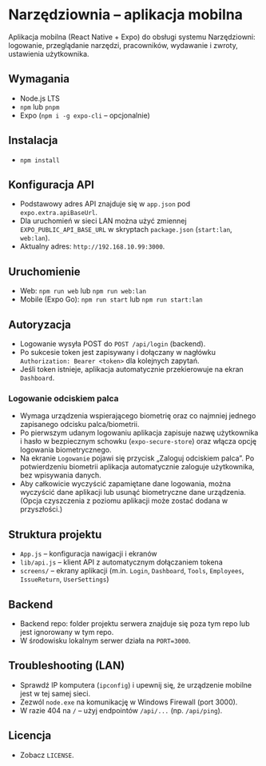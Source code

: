 # Narzędziownia – aplikacja mobilna

Aplikacja mobilna (React Native + Expo) do obsługi systemu Narzędziowni: logowanie, przeglądanie narzędzi, pracowników, wydawanie i zwroty, ustawienia użytkownika.

## Wymagania
- Node.js LTS
- `npm` lub `pnpm`
- Expo (`npm i -g expo-cli` – opcjonalnie)

## Instalacja
- `npm install`

## Konfiguracja API
- Podstawowy adres API znajduje się w `app.json` pod `expo.extra.apiBaseUrl`.
- Dla uruchomień w sieci LAN można użyć zmiennej `EXPO_PUBLIC_API_BASE_URL` w skryptach `package.json` (`start:lan`, `web:lan`).
- Aktualny adres: `http://192.168.10.99:3000`.

## Uruchomienie
- Web: `npm run web` lub `npm run web:lan`
- Mobile (Expo Go): `npm run start` lub `npm run start:lan`

## Autoryzacja
- Logowanie wysyła POST do `POST /api/login` (backend).
- Po sukcesie token jest zapisywany i dołączany w nagłówku `Authorization: Bearer <token>` dla kolejnych zapytań.
- Jeśli token istnieje, aplikacja automatycznie przekierowuje na ekran `Dashboard`.

### Logowanie odciskiem palca
- Wymaga urządzenia wspierającego biometrię oraz co najmniej jednego zapisanego odcisku palca/biometrii.
- Po pierwszym udanym logowaniu aplikacja zapisuje nazwę użytkownika i hasło w bezpiecznym schowku (`expo-secure-store`) oraz włącza opcję logowania biometrycznego.
- Na ekranie `Logowanie` pojawi się przycisk „Zaloguj odciskiem palca”. Po potwierdzeniu biometrii aplikacja automatycznie zaloguje użytkownika, bez wpisywania danych.
- Aby całkowicie wyczyścić zapamiętane dane logowania, można wyczyścić dane aplikacji lub usunąć biometryczne dane urządzenia. (Opcja czyszczenia z poziomu aplikacji może zostać dodana w przyszłości.)

## Struktura projektu
- `App.js` – konfiguracja nawigacji i ekranów
- `lib/api.js` – klient API z automatycznym dołączaniem tokena
- `screens/` – ekrany aplikacji (m.in. `Login`, `Dashboard`, `Tools`, `Employees`, `IssueReturn`, `UserSettings`)

## Backend
- Backend repo: folder projektu serwera znajduje się poza tym repo lub jest ignorowany w tym repo.
- W środowisku lokalnym serwer działa na `PORT=3000`.

## Troubleshooting (LAN)
- Sprawdź IP komputera (`ipconfig`) i upewnij się, że urządzenie mobilne jest w tej samej sieci.
- Zezwól `node.exe` na komunikację w Windows Firewall (port 3000).
- W razie 404 na `/` – użyj endpointów `/api/...` (np. `/api/ping`).

## Licencja
- Zobacz `LICENSE`.